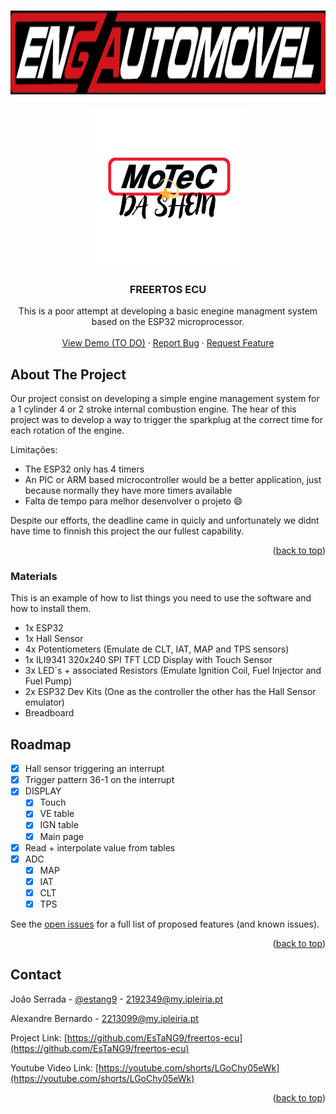 <!-- Improved compatibility of back to top link: See: https://github.com/othneildrew/Best-README-Template/pull/73 -->
<a id="readme-top"></a>

<!-- PROJECT LOGO -->
<br />
<div align="center">
  <a href="https:///github.com/EsTaNG9/freertos-ecu">
    <img src="pics/auto_jpg.jpg" alt="Logo" width="1222" height="134">
  </a>
   <h3></h3>
  <div align="center">
  <a href="https://github.com/https://github.com/EsTaNG9/freertos-ecu">
    <img src="pics/MOTEC_DA_SHEIN.png" alt="Logo" width="250" height="250">
  </a>
</div>

  <h3 align="center">FREERTOS ECU</h3>

  <p align="center">
    This is a poor attempt at developing a basic enegine managment system based on the ESP32 microprocessor.
    <br />
    <br />
    <a href="https://github.com/EsTaNG9/freertos-ecu">View Demo (TO DO)</a>
    ·
    <a href="https://github.com/EsTaNG9/freertos-ecu/issues/new?labels=bug&template=bug-report---.md">Report Bug</a>
    ·
    <a href="https://github.com/EsTaNG9/freertos-ecu/issues/new?labels=enhancement&template=feature-request---.md">Request Feature</a>
  </p>
</div>

<!-- ABOUT THE PROJECT -->
## About The Project

Our project consist on developing a simple engine management system for a 1 cylinder 4 or 2 stroke internal combustion engine.
The hear of this project was to develop a way to trigger the sparkplug at the correct time for each rotation of the engine. 

Limitações:
* The ESP32 only has 4 timers
* An PIC or ARM based microcontroller would be a better application, just because normally they have more timers available
* Falta de tempo para melhor desenvolver o projeto :smile:

Despite our efforts, the deadline came in quicly and unfortunately we didnt have time to finnish this project the our fullest capability.

<p align="right">(<a href="#readme-top">back to top</a>)</p>


### Materials

This is an example of how to list things you need to use the software and how to install them.
*	1x ESP32
*	1x Hall Sensor
*	4x Potentiometers (Emulate de CLT, IAT, MAP and TPS sensors)
*	1x ILI9341 320x240 SPI TFT LCD Display with Touch Sensor
*	3x LED´s + associated Resistors (Emulate Ignition Coil, Fuel Injector and Fuel Pump)
*	2x ESP32 Dev Kits (One as the controller the other has the Hall Sensor emulator)
*	Breadboard

<!-- ROADMAP -->
## Roadmap

- [x] Hall sensor triggering an interrupt
- [x] Trigger pattern 36-1 on the interrupt
- [x] DISPLAY
    - [x] Touch
    - [x] VE table
    - [x] IGN table
    - [x] Main page
- [x] Read + interpolate value from tables
- [x] ADC
    - [x] MAP
    - [x] IAT
    - [x] CLT
    - [x] TPS

See the [open issues](https://github.com/EsTaNG9/freertos-ecu/issues) for a full list of proposed features (and known issues).

<p align="right">(<a href="#readme-top">back to top</a>)</p>


<!-- CONTACT -->
## Contact

João Serrada - [@estang9](https://instagram.com/estang9) - 2192349@my.ipleiria.pt

Alexandre Bernardo - 2213099@my.ipleiria.pt

Project Link: [https://github.com/EsTaNG9/freertos-ecu](https://github.com/EsTaNG9/freertos-ecu)

Youtube Video Link: [https://youtube.com/shorts/LGoChy05eWk](https://youtube.com/shorts/LGoChy05eWk)

<p align="right">(<a href="#readme-top">back to top</a>)</p>




<!-- MARKDOWN LINKS & IMAGES -->
<!-- https://www.markdownguide.org/basic-syntax/#reference-style-links -->
[issues-shield]: https://img.shields.io/github/issues/othneildrew/Best-README-Template.svg?style=for-the-badge
[issues-url]: https://github.com/othneildrew/Best-README-Template/issues
[product-screenshot]: pics/MOTEC_DA_SHEIN.png
